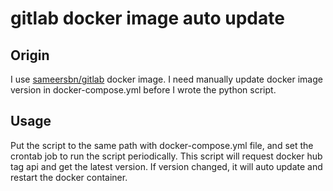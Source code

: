 # gitlab docker image auto update

## Origin

I use [sameersbn/gitlab](https://hub.docker.com/r/sameersbn/gitlab/) docker image. I need manually update docker image version in docker-compose.yml before I wrote the python script.

## Usage

Put the script to the same path with docker-compose.yml file, and set the crontab job to run the script periodically. This script will request docker hub tag api and get the latest version. If version changed, it will auto update and restart the docker container.
